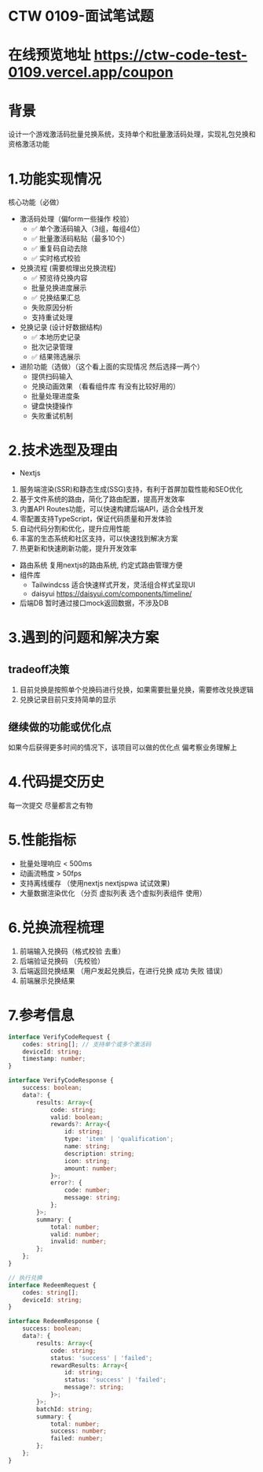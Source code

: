 # CTW 0109-面试笔试题
# 在线预览地址 https://ctw-code-test-0109.vercel.app/coupon
# 背景
设计一个游戏激活码批量兑换系统，支持单个和批量激活码处理，实现礼包兑换和资格激活功能
# 1.功能实现情况
核心功能（必做）
- 激活码处理（偏form一些操作 校验）
    - ✅ 单个激活码输入（3组，每组4位）
    - ✅ 批量激活码粘贴（最多10个）
    - ✅ 重复码自动去除
    - ✅ 实时格式校验
- 兑换流程 (需要梳理出兑换流程)
    - ✅ 预览待兑换内容
    - 批量兑换进度展示
    - ✅ 兑换结果汇总
    - 失败原因分析
    - 支持重试处理
- 兑换记录 (设计好数据结构)
    - ✅ 本地历史记录
    - 批次记录管理
    - ✅ 结果筛选展示
- 进阶功能（选做）（这个看上面的实现情况 然后选择一两个）
    - 提供扫码输入
    - 兑换动画效果 （看看组件库 有没有比较好用的）
    - 批量处理进度条
    - 键盘快捷操作
    - 失败重试机制
    
# 2.技术选型及理由
- Nextjs
1. 服务端渲染(SSR)和静态生成(SSG)支持，有利于首屏加载性能和SEO优化
2. 基于文件系统的路由，简化了路由配置，提高开发效率
3. 内置API Routes功能，可以快速构建后端API，适合全栈开发
4. 零配置支持TypeScript，保证代码质量和开发体验
5. 自动代码分割和优化，提升应用性能
6. 丰富的生态系统和社区支持，可以快速找到解决方案
7. 热更新和快速刷新功能，提升开发效率
- 路由系统
复用nextjs的路由系统, 约定式路由管理方便
- 组件库
    - Tailwindcss 适合快速样式开发，灵活组合样式呈现UI
    - daisyui https://daisyui.com/components/timeline/
- 后端DB
暂时通过接口mock返回数据，不涉及DB

# 3.遇到的问题和解决方案
## tradeoff决策
1. 目前兑换是按照单个兑换码进行兑换，如果需要批量兑换，需要修改兑换逻辑
2. 兑换记录目前只支持简单的显示

## 继续做的功能或优化点
如果今后获得更多时间的情况下，该项目可以做的优化点
偏考察业务理解上

# 4.代码提交历史
每一次提交 尽量都言之有物

# 5.性能指标
- 批量处理响应 < 500ms
- 动画流畅度 > 50fps
- 支持离线缓存 （使用nextjs nextjspwa 试试效果)
- 大量数据渲染优化 （分页 虚拟列表 选个虚拟列表组件 使用）

# 6.兑换流程梳理
1. 前端输入兑换码（格式校验 去重）
2. 后端验证兑换码 （先校验）
3. 后端返回兑换结果 （用户发起兑换后，在进行兑换 成功 失败 错误）
4. 前端展示兑换结果

# 7.参考信息
```typescript
interface VerifyCodeRequest {
    codes: string[]; // 支持单个或多个激活码
    deviceId: string;
    timestamp: number;
}

interface VerifyCodeResponse {
    success: boolean;
    data?: {
        results: Array<{
            code: string;
            valid: boolean;
            rewards?: Array<{
                id: string;
                type: 'item' | 'qualification';
                name: string;
                description: string;
                icon: string;
                amount: number;
            }>;
            error?: {
                code: number;
                message: string;
            };
        }>;
        summary: {
            total: number;
            valid: number;
            invalid: number;
        };
    };
}

// 执行兑换
interface RedeemRequest {
    codes: string[];
    deviceId: string;
}

interface RedeemResponse {
    success: boolean;
    data?: {
        results: Array<{
            code: string;
            status: 'success' | 'failed';
            rewardResults: Array<{
                id: string;
                status: 'success' | 'failed';
                message?: string;
            }>;
        }>;
        batchId: string;
        summary: {
            total: number;
            success: number;
            failed: number;
        };
    };
}
```
